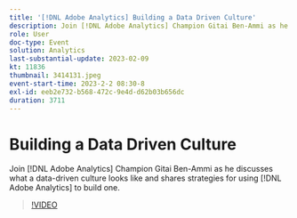 ```yaml
---
title: '[!DNL Adobe Analytics] Building a Data Driven Culture'
description: Join [!DNL Adobe Analytics] Champion Gitai Ben-Ammi as he discusses what a data-driven culture looks like and shares strategies for using [!DNL Adobe Analytics] to build one.
role: User
doc-type: Event
solution: Analytics
last-substantial-update: 2023-02-09
kt: 11836
thumbnail: 3414131.jpeg
event-start-time: 2023-2-2 08:30-8
exl-id: eeb2e732-b568-472c-9e4d-d62b03b656dc
duration: 3711
---
```

# Building a Data Driven Culture

Join [!DNL Adobe Analytics] Champion Gitai Ben-Ammi as he discusses what a data-driven culture looks like and shares strategies for using [!DNL Adobe Analytics] to build one.

>[!VIDEO](https://video.tv.adobe.com/v/3414131/?quality=12&learn=on)
